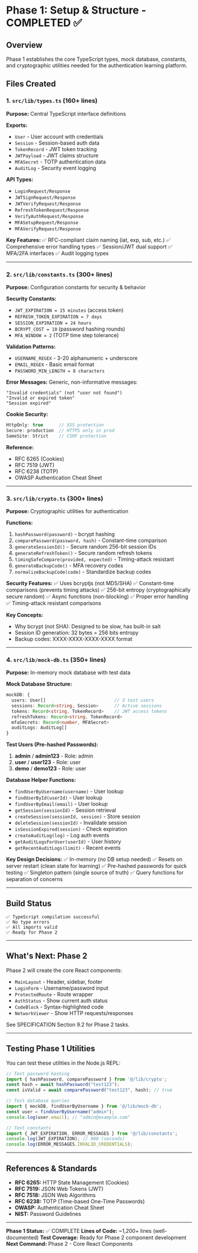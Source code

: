 # Phase 1: Setup & Structure - COMPLETED ✅

## Overview
Phase 1 establishes the core TypeScript types, mock database, constants, and cryptographic utilities needed for the authentication learning platform.

## Files Created

### 1. `src/lib/types.ts` (160+ lines)
**Purpose:** Central TypeScript interface definitions

**Exports:**
- `User` - User account with credentials
- `Session` - Session-based auth data
- `TokenRecord` - JWT token tracking
- `JWTPayload` - JWT claims structure
- `MFASecret` - TOTP authentication data
- `AuditLog` - Security event logging

**API Types:**
- `LoginRequest/Response`
- `JWTSignRequest/Response`
- `JWTVerifyRequest/Response`
- `RefreshTokenRequest/Response`
- `VerifyAuthRequest/Response`
- `MFASetupRequest/Response`
- `MFAVerifyRequest/Response`

**Key Features:**
✅ RFC-compliant claim naming (iat, exp, sub, etc.)
✅ Comprehensive error handling types
✅ Session/JWT dual support
✅ MFA/2FA interfaces
✅ Audit logging types

---

### 2. `src/lib/constants.ts` (300+ lines)
**Purpose:** Configuration constants for security & behavior

**Security Constants:**
- `JWT_EXPIRATION = 15 minutes` (access token)
- `REFRESH_TOKEN_EXPIRATION = 7 days`
- `SESSION_EXPIRATION = 24 hours`
- `BCRYPT_COST = 10` (password hashing rounds)
- `MFA_WINDOW = 2` (TOTP time step tolerance)

**Validation Patterns:**
- `USERNAME_REGEX` - 3-20 alphanumeric + underscore
- `EMAIL_REGEX` - Basic email format
- `PASSWORD_MIN_LENGTH = 8 characters`

**Error Messages:**
Generic, non-informative messages:
```
"Invalid credentials" (not "user not found")
"Invalid or expired token"
"Session expired"
```

**Cookie Security:**
```typescript
HttpOnly: true      // XSS protection
Secure: production  // HTTPS only in prod
SameSite: Strict    // CSRF protection
```

**Reference:**
- RFC 6265 (Cookies)
- RFC 7519 (JWT)
- RFC 6238 (TOTP)
- OWASP Authentication Cheat Sheet

---

### 3. `src/lib/crypto.ts` (300+ lines)
**Purpose:** Cryptographic utilities for authentication

**Functions:**
1. `hashPassword(password)` - bcrypt hashing
2. `comparePassword(password, hash)` - Constant-time comparison
3. `generateSessionId()` - Secure random 256-bit session IDs
4. `generateRefreshToken()` - Secure random refresh tokens
5. `timingSafeCompare(provided, expected)` - Timing-attack resistant
6. `generateBackupCode()` - MFA recovery codes
7. `normalizeBackupCode(code)` - Standardize backup codes

**Security Features:**
✅ Uses bcryptjs (not MD5/SHA)
✅ Constant-time comparisons (prevents timing attacks)
✅ 256-bit entropy (cryptographically secure random)
✅ Async functions (non-blocking)
✅ Proper error handling
✅ Timing-attack resistant comparisons

**Key Concepts:**
- Why bcrypt (not SHA): Designed to be slow, has built-in salt
- Session ID generation: 32 bytes = 256 bits entropy
- Backup codes: XXXX-XXXX-XXXX-XXXX format

---

### 4. `src/lib/mock-db.ts` (350+ lines)
**Purpose:** In-memory mock database with test data

**Mock Database Structure:**
```typescript
mockDB: {
  users: User[]                          // 3 test users
  sessions: Record<string, Session>      // Active sessions
  tokens: Record<string, TokenRecord>    // JWT access tokens
  refreshTokens: Record<string, TokenRecord>
  mfaSecrets: Record<number, MFASecret>
  auditLogs: AuditLog[]
}
```

**Test Users (Pre-hashed Passwords):**
1. **admin** / **admin123** - Role: admin
2. **user** / **user123** - Role: user
3. **demo** / **demo123** - Role: user

**Database Helper Functions:**
- `findUserByUsername(username)` - User lookup
- `findUserById(userId)` - User lookup
- `findUserByEmail(email)` - User lookup
- `getSession(sessionId)` - Session retrieval
- `createSession(sessionId, session)` - Store session
- `deleteSession(sessionId)` - Invalidate session
- `isSessionExpired(session)` - Check expiration
- `createAuditLog(log)` - Log auth events
- `getAuditLogsForUser(userId)` - User history
- `getRecentAuditLogs(limit)` - Recent events

**Key Design Decisions:**
✅ In-memory (no DB setup needed)
✅ Resets on server restart (clean state for learning)
✅ Pre-hashed passwords for quick testing
✅ Singleton pattern (single source of truth)
✅ Query functions for separation of concerns

---

## Build Status

```
✅ TypeScript compilation successful
✅ No type errors
✅ All imports valid
✅ Ready for Phase 2
```

---

## What's Next: Phase 2

Phase 2 will create the core React components:
- `MainLayout` - Header, sidebar, footer
- `LoginForm` - Username/password input
- `ProtectedRoute` - Route wrapper
- `AuthStatus` - Show current auth status
- `CodeBlock` - Syntax-highlighted code
- `NetworkViewer` - Show HTTP requests/responses

See SPECIFICATION Section 9.2 for Phase 2 tasks.

---

## Testing Phase 1 Utilities

You can test these utilities in the Node.js REPL:

```typescript
// Test password hashing
import { hashPassword, comparePassword } from '@/lib/crypto';
const hash = await hashPassword("test123");
const isValid = await comparePassword("test123", hash); // true

// Test database queries
import { mockDB, findUserByUsername } from '@/lib/mock-db';
const user = findUserByUsername("admin");
console.log(user.email); // "admin@example.com"

// Test constants
import { JWT_EXPIRATION, ERROR_MESSAGES } from '@/lib/constants';
console.log(JWT_EXPIRATION); // 900 (seconds)
console.log(ERROR_MESSAGES.INVALID_CREDENTIALS);
```

---

## References & Standards

- **RFC 6265:** HTTP State Management (Cookies)
- **RFC 7519:** JSON Web Tokens (JWT)
- **RFC 7518:** JSON Web Algorithms
- **RFC 6238:** TOTP (Time-based One-Time Passwords)
- **OWASP:** Authentication Cheat Sheet
- **NIST:** Password Guidelines

---

**Phase 1 Status:** ✅ COMPLETE
**Lines of Code:** ~1,200+ lines (well-documented)
**Test Coverage:** Ready for Phase 2 component development
**Next Command:** Phase 2 - Core React Components

